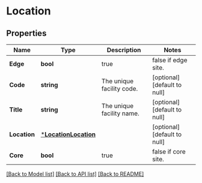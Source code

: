 # Location

## Properties
Name | Type | Description | Notes
------------ | ------------- | ------------- | -------------
**Edge** | **bool** | true|false if edge site. | [optional] [default to null]
**Code** | **string** | The unique facility code. | [optional] [default to null]
**Title** | **string** | The unique facility name. | [optional] [default to null]
**Location** | [***LocationLocation**](Location_location.md) |  | [optional] [default to null]
**Core** | **bool** | true|false if core site. | [optional] [default to null]

[[Back to Model list]](../README.md#documentation-for-models) [[Back to API list]](../README.md#documentation-for-api-endpoints) [[Back to README]](../README.md)


